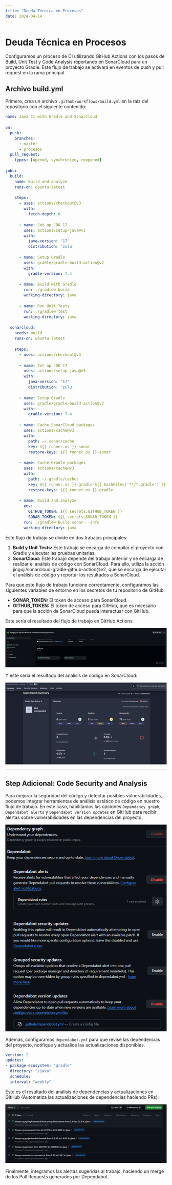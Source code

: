 ```yaml
---
title: "Deuda Técnica en Procesos"
date: 2024-04-14
---
```


# Deuda Técnica en Procesos

Configuramos un proceso de CI utilizando GitHub Actions con los pasos de Build, Unit Test y Code Analysis reportando en SonarCloud para un proyecto Gradle.
Este flujo de trabajo se activará en eventos de push y pull request en la rama principal.

## Archivo build.yml

Primero, crea un archivo `.github/workflows/build.yml` en la raíz del repositorio con el siguiente contenido:

```yaml
name: Java CI with Gradle and SonarCloud

on:
  push:
    branches:
      - master
      - procesos
  pull_request:
    types: [opened, synchronize, reopened]

jobs:
  build:
    name: Build and analyze
    runs-on: ubuntu-latest

    steps:
      - uses: actions/checkout@v3
        with:
          fetch-depth: 0

      - name: Set up JDK 17
        uses: actions/setup-java@v3
        with:
          java-version: '17'
          distribution: 'zulu'

      - name: Setup Gradle
        uses: gradle/gradle-build-action@v2
        with:
          gradle-version: 7.4

      - name: Build with Gradle
        run: ./gradlew build
        working-directory: java

      - name: Run Unit Tests
        run: ./gradlew test
        working-directory: java

  sonarcloud:
    needs: build
    runs-on: ubuntu-latest

    steps:
      - uses: actions/checkout@v3

      - name: Set up JDK 17
        uses: actions/setup-java@v3
        with:
          java-version: '17'
          distribution: 'zulu'

      - name: Setup Gradle
        uses: gradle/gradle-build-action@v2
        with:
          gradle-version: 7.4

      - name: Cache SonarCloud packages
        uses: actions/cache@v3
        with:
          path: ~/.sonar/cache
          key: ${{ runner.os }}-sonar
          restore-keys: ${{ runner.os }}-sonar

      - name: Cache Gradle packages
        uses: actions/cache@v3
        with:
          path: ~/.gradle/caches
          key: ${{ runner.os }}-gradle-${{ hashFiles('**/*.gradle') }}
          restore-keys: ${{ runner.os }}-gradle

      - name: Build and analyze
        env:
          GITHUB_TOKEN: ${{ secrets.GITHUB_TOKEN }}
          SONAR_TOKEN: ${{ secrets.SONAR_TOKEN }}
        run: ./gradlew build sonar --info
        working-directory: java
```

Este flujo de trabajo se divide en dos trabajos principales:

1. **Build y Unit Tests:** Este trabajo se encarga de compilar el proyecto con Gradle y ejecutar las pruebas unitarias.
2. **SonarCloud:** Este trabajo depende del trabajo anterior y se encarga de realizar el análisis de código con SonarCloud. 
Para ello, utiliza la acción jinguji/sonarcloud-gradle-github-action@v2, que se encarga de ejecutar el análisis de código y reportar los resultados a SonarCloud.


Para que este flujo de trabajo funcione correctamente, configuramos las siguientes variables de entorno en los secretos de tu repositorio de GitHub:

- **SONAR_TOKEN:** El token de acceso para SonarCloud.
- **GITHUB_TOKEN:** El token de acceso para GitHub, que es necesario para que la acción de SonarCloud pueda interactuar con GitHub.

Este sería el resultado del flujo de trabajo en GitHub Actions:

![GitHub Actions](multimedia/procesos/github-actions.png)


Y este sería el resultado del análisis de código en SonarCloud:

![SonarCloud](multimedia/procesos/sonarcloud.png)

---
## Step Adicional: Code Security and Analysis

Para mejorar la seguridad del código y detectar posibles vulnerabilidades, podemos integrar herramientas de análisis estático de código en nuestro flujo de trabajo.
En este caso, habilitamos las opciones `Dependency graph`, `Dependabot alerts` y `Dependabot version updates` en GitHub para recibir alertas sobre vulnerabilidades en las dependencias del proyecto.

![Code Security](multimedia/procesos/sec.png)

Además, configuramos `dependabot.yml` para que revise las dependencias del proyecto, notifique y actualice las actualizaciones disponibles.

```yaml
version: 2
updates:
- package-ecosystem: "gradle"
  directory: "/java"
  schedule:
  interval: "weekly"
```

Este es el resultado del análisis de dependencias y actualizaciones en GitHub (Automatiza las actualizaciones de dependencias haciendo PRs):

![Dependabot](multimedia/procesos/dependabot.png)

Finalmente, integramos las alertas sugeridas al trabajo, haciendo un merge de los Pull Requests generados por Dependabot.